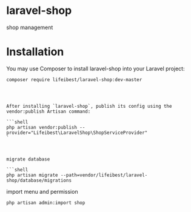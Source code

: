 # laravel-shop
shop management

# Installation

You may use Composer to install laravel-shop into your Laravel project:

```shell
composer require lifeibest/laravel-shop:dev-master




After installing `laravel-shop`, publish its config using the vendor:publish Artisan command:

```shell
php artisan vendor:publish --provider="Lifeibest\LaravelShop\ShopServiceProvider"
`



migrate database

```shell
php artisan migrate --path=vendor/lifeibest/laravel-shop/database/migrations
```

import menu and permission

```shell
php artisan admin:import shop
```